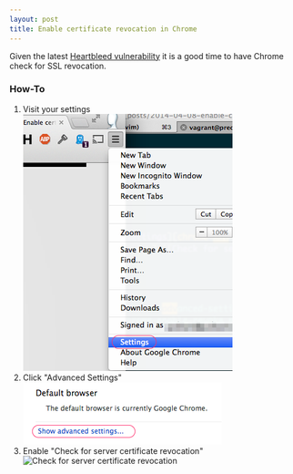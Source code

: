 ```yaml
---
layout: post
title: Enable certificate revocation in Chrome
---
```


Given the latest [Heartbleed vulnerability](http://heartbleed.com) it is a good
time to have Chrome check for SSL revocation.

### How-To

1. Visit your settings ![your settings][chrome-settings]
2. Click "Advanced Settings" ![Show advanced settings][chrome-adv-settings]
3. Enable "Check for server certificate revocation" ![Check for server
   certificate revocation][chrome-cert-revoke]

[chrome-settings]: /resources/2014-04-08-chrome-settings.png
[chrome-adv-settings]: /resources/2014-04-08-chrome-advanced-settings.png
[chrome-cert-revoke]: /resources/2014-04-08-chrome-enable-revoke.png

